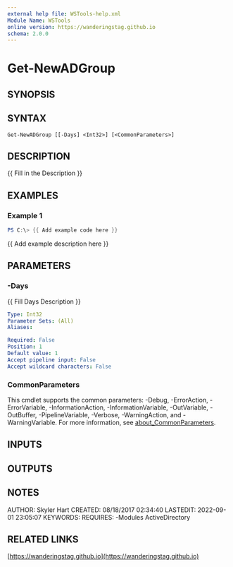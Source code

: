```yaml
---
external help file: WSTools-help.xml
Module Name: WSTools
online version: https://wanderingstag.github.io
schema: 2.0.0
---
```


# Get-NewADGroup

## SYNOPSIS

## SYNTAX

```
Get-NewADGroup [[-Days] <Int32>] [<CommonParameters>]
```

## DESCRIPTION
{{ Fill in the Description }}

## EXAMPLES

### Example 1
```powershell
PS C:\> {{ Add example code here }}
```

{{ Add example description here }}

## PARAMETERS

### -Days
{{ Fill Days Description }}

```yaml
Type: Int32
Parameter Sets: (All)
Aliases:

Required: False
Position: 1
Default value: 1
Accept pipeline input: False
Accept wildcard characters: False
```

### CommonParameters
This cmdlet supports the common parameters: -Debug, -ErrorAction, -ErrorVariable, -InformationAction, -InformationVariable, -OutVariable, -OutBuffer, -PipelineVariable, -Verbose, -WarningAction, and -WarningVariable. For more information, see [about_CommonParameters](http://go.microsoft.com/fwlink/?LinkID=113216).

## INPUTS

## OUTPUTS

## NOTES
AUTHOR: Skyler Hart
CREATED: 08/18/2017 02:34:40
LASTEDIT: 2022-09-01 23:05:07
KEYWORDS:
REQUIRES:
    -Modules ActiveDirectory

## RELATED LINKS

[https://wanderingstag.github.io](https://wanderingstag.github.io)

